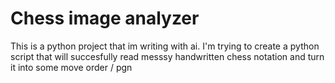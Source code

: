 # Chess image analyzer

This is a python project that im writing with ai. I'm trying to create a python script that will succesfully read messsy handwritten chess notation and turn it into some move order / pgn
